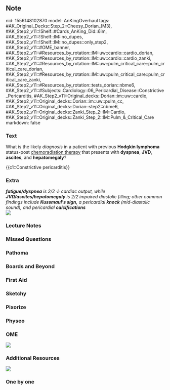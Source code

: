 ## Note
nid: 1556148102870
model: AnKingOverhaul
tags: #AK_Original_Decks::Step_2::Cheesy_Dorian_(M3), #AK_Step2_v11::!Shelf::#Cards_AnKing_Did::6im, #AK_Step2_v11::!Shelf::IM::no_dupes, #AK_Step2_v11::!Shelf::IM::no_dupes::only_step2, #AK_Step2_v11::#OME_banner, #AK_Step2_v11::#Resources_by_rotation::IM::uw::cardio::cardio_dorian, #AK_Step2_v11::#Resources_by_rotation::IM::uw::cardio::cardio_zanki, #AK_Step2_v11::#Resources_by_rotation::IM::uw::pulm_critical_care::pulm_critical_care_dorian, #AK_Step2_v11::#Resources_by_rotation::IM::uw::pulm_critical_care::pulm_critical_care_zanki, #AK_Step2_v11::#Resources_by_rotation::tests_dorian::nbme6, #AK_Step2_v11::#Subjects::Cardiology::06_Pericardial_Disease::Constrictive_Pericarditis, #AK_Step2_v11::Original_decks::Dorian::im::uw::cardio, #AK_Step2_v11::Original_decks::Dorian::im::uw::pulm_cc, #AK_Step2_v11::Original_decks::Dorian::step2::nbme6, #AK_Step2_v11::Original_decks::Zanki_Step_2::IM::Cardio, #AK_Step2_v11::Original_decks::Zanki_Step_2::IM::Pulm_&_Critical_Care
markdown: false

### Text
What is the likely <i>diagnosis</i> in a patient with previous
<b>Hodgkin lymphoma</b> status-post <u>chemoradiation therapy</u>
that presents with <b>dyspnea</b>, <b>JVD</b>, <b>ascites</b>, and
<b>hepatomegaly</b>?
<div>
  {{c1::Constrictive pericarditis}}
</div>

### Extra
<div>
  <div>
    <i><b>fatigue/dyspnea</b> is 2/2 ↓ cardiac output, while
    <b>JVD/ascites/hepatomegaly</b> is 2/2 impaired diastolic
    filling; other common findings include <b>Kussmaul's sign,</b>
    a pericardial <b>knock</b> (mid-diastolic sound), and
    pericardial <b>calcifications</b></i>
    <div style="font-weight: bold;">
      <div>
        <i><img src="copr.png" class="resizer"></i>
      </div>
    </div>
  </div>
</div>

### Lecture Notes


### Missed Questions


### Pathoma


### Boards and Beyond


### First Aid


### Sketchy


### Pixorize


### Physeo


### OME
<div class="ome-widget">
  <a href="https://onlinemeded.org?ref=anki"><img src=
  "_OME_AnkiFlashcards_General_3.png"></a>
</div>

### Additional Resources
<i style="font-weight: 700;"><img src="paste-409284613505025.jpg"
class="resizer"></i>

### One by one

